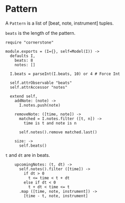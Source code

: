 Pattern
=======

A `Pattern` is a list of [beat, note, instrument] tuples.

`beats` is the length of the pattern.

    require "cornerstone"

    module.exports = (I={}, self=Model(I)) ->
      defaults I,
        beats: 8
        notes: []

      I.beats = parseInt(I.beats, 10) or 4 # Force Int

      self.attrObservable "beats"
      self.attrAccessor "notes"

      extend self,
        addNote: (note) ->
          I.notes.push(note)

        removeNote: ([time, note]) ->
          matched = I.notes.filter ([t, n]) ->
            time is t and note is n

          self.notes().remove matched.last()

        size: ->
          self.beats()

`t` and `dt` are in beats.

        upcomingNotes: (t, dt) ->
          self.notes().filter ([time]) ->
            if dt > 0
              t <= time < t + dt
            else if dt < 0
              t + dt < time <= t
          .map ([time, note, instrument]) ->
            [time - t, note, instrument]

